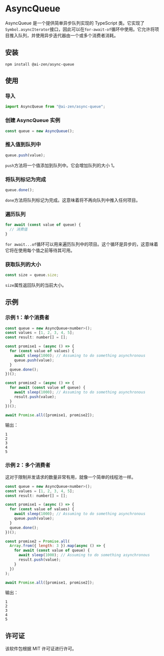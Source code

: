 # AsyncQueue

AsyncQueue 是一个提供简单异步队列实现的 TypeScript 类。它实现了`Symbol.asyncIterator`接口，因此可以在`for-await-of`循环中使用。它允许将项目推入队列，并使用异步迭代器由一个或多个消费者消耗。

## 安装

```
npm install @ai-zen/async-queue
```

## 使用

### 导入

```javascript
import AsyncQueue from "@ai-zen/async-queue";
```

### 创建 AsyncQueue 实例

```javascript
const queue = new AsyncQueue();
```

### 推入值到队列中

```javascript
queue.push(value);
```

`push`方法将一个值添加到队列中。它会增加队列的大小 1。

### 将队列标记为完成

```javascript
queue.done();
```

`done`方法将队列标记为完成。这意味着将不再向队列中推入任何项目。

### 遍历队列

```javascript
for await (const value of queue) {
  // 消费值
}
```

`for await...of`循环可以用来遍历队列中的项目。这个循环是异步的，这意味着它将在使用每个值之前等待其可用。

### 获取队列的大小

```javascript
const size = queue.size;
```

`size`属性返回队列的当前大小。

## 示例

### 示例 1：单个消费者

```javascript
const queue = new AsyncQueue<number>();
const values = [1, 2, 3, 4, 5];
const result: number[] = [];

const promise1 = (async () => {
  for (const value of values) {
    await sleep(1000); // Assuming to do something asynchronous
    queue.push(value);
  }
  queue.done();
})();

const promise2 = (async () => {
  for await (const value of queue) {
    await sleep(1000); // Assuming to do something asynchronous
    result.push(value);
  }
})();

await Promise.all([promise1, promise2]);
```

输出：

```
1
2
3
4
5
```

### 示例 2：多个消费者

这对于限制并发请求的数量非常有用，就像一个简单的线程池一样。

```javascript
const queue = new AsyncQueue<number>();
const values = [1, 2, 3, 4, 5];
const result: number[] = [];

const promise1 = (async () => {
  for (const value of values) {
    await sleep(1000); // Assuming to do something asynchronous
    queue.push(value);
  }
  queue.done();
})();

const promise2 = Promise.all(
  Array.from({ length: 3 }).map(async () => {
    for await (const value of queue) {
      await sleep(1000); // Assuming to do something asynchronous
      result.push(value);
    }
  })
);

await Promise.all([promise1, promise2]);
```

输出：

```
1
2
3
4
5
```

## 许可证

该软件包根据 MIT 许可证进行许可。

